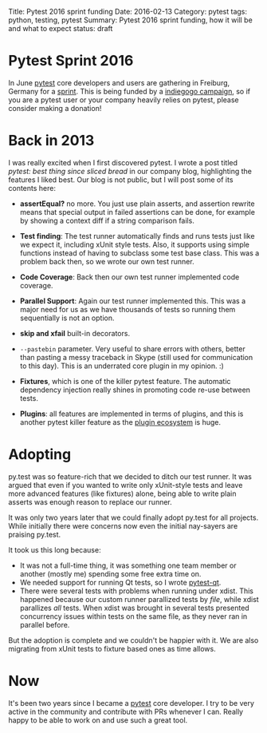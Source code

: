 Title: Pytest 2016 sprint funding
Date: 2016-02-13 
Category: pytest
tags: python, testing, pytest
Summary: Pytest 2016 sprint funding, how it will be and what to expect
status: draft


# Pytest Sprint 2016

In June [pytest](https://github.com/pytest-dev/pytest) core developers and users are gathering in Freiburg, Germany for
a [sprint](http://pytest.org/latest/announce/sprint2016.html). This is being
funded by a [indiegogo campaign](https://www.indiegogo.com/projects/python-testing-sprint-mid-2016#), so
if you are a pytest user or your company heavily relies on pytest, please consider 
making a donation!

# Back in 2013 
 
I was really excited when I first discovered pytest. I wrote a post
titled *pytest: best thing since sliced bread* in our company blog, highlighting the features I 
liked best. Our blog is not public, but I will post some of its 
contents here:
  
* **assertEqual?** no more. You just use plain asserts, and assertion rewrite
 means that special output in failed assertions can be done, for example
 by showing a context diff if a string comparison fails. 

* **Test finding**: The test runner automatically finds and runs tests just like 
  we expect it, including xUnit style tests. 
  Also, it supports using simple functions instead of having to subclass some test base class.
  This was a problem back then, so we wrote our own test runner.

* **Code Coverage**: Back then our own test runner implemented code coverage.

* **Parallel Support**: Again our test runner implemented this. This was a major
  need for us as we have thousands of tests so running them sequentially is not
  an option.

* **skip and xfail** built-in decorators.

* `--pastebin` parameter. Very useful to share errors with others, better
  than pasting a messy traceback in Skype (still used for communication to this day). 
  This is an underrated core plugin in my opinion. :)

* **Fixtures**, which is one of the killer pytest feature.
  The automatic dependency injection really shines in promoting code re-use
  between tests.
     
* **Plugins**: all features are implemented in terms of plugins, 
  and this is another pytest killer feature as the 
  [plugin ecosystem](http://plugincompat.herokuapp.com) is huge.
  
  
# Adopting
  
py.test was so feature-rich that we decided to ditch our test runner. It was
argued that even if you wanted to write only xUnit-style tests and leave
more advanced features (like fixtures) alone, being able to write plain asserts
was enough reason to replace our runner.
  
It was only two years later that we could finally adopt py.test 
for all projects. While initially there were concerns now even the initial 
nay-sayers are praising py.test.

It took us this long because:
 
* It was not a full-time thing, it was something one team member or another
  (mostly me) spending some free extra time on.
* We needed support for running Qt tests, so I wrote [pytest-qt](https://github.com/pytest-dev/pytest-qt).
* There were several tests with problems when running under xdist. This happened
  because our custom runner parallized tests by *file*, while xdist parallizes
  *all* tests. When xdist was brought in several tests presented concurrency
  issues within tests on the same file, as they never ran in parallel before.
  
But the adoption is complete and we couldn't be happier with it. We are also
migrating from xUnit tests to fixture based ones as time allows.  

# Now

It's been two years since I became a [pytest](https://github.com/pytest-dev/pytest)
core developer. I try to be very active in the community and contribute with
PRs whenever I can. Really happy to be able to work on and use such a great tool.



  
 

